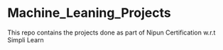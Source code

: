 # Machine_Leaning_Projects
This repo contains the projects done as part of Nipun Certification w.r.t Simpli Learn
